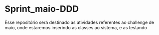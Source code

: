 # Sprint_maio-DDD
Esse repositório será destinado as atividades referentes ao challenge de maio, onde estaremos inserindo as classes ao sistema, e as testando
